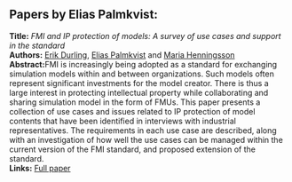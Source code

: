 <h2>Papers by Elias Palmkvist:</h2>
<p>
<b>Title:</b> <i> FMI and IP protection of models: A survey of use cases and support in the standard </i> <br />
<b>Authors:</b> <a href="../authors/author_62.html">Erik Durling</a>, <a href="../authors/author_211.html">Elias Palmkvist</a> and <a href="../authors/author_105.html">Maria Henningsson</a><br />
<b>Abstract:</b>FMI is increasingly being adopted as a standard for exchanging simulation models within and between organizations. Such models often represent significant investments for the model creator. There is thus a large interest in protecting intellectual property while collaborating and sharing simulation model in the form of FMUs. This paper presents a collection of use cases and issues related to IP protection of model contents that have been identified in interviews with industrial representatives. The requirements in each use case are described, along with an investigation of how well the use cases can be managed within the current version of the FMI standard, and proposed extension of the standard.<br />
<b>Links:</b> <a href="../submissions/ecp17132329_DurlingPalmkvistHenningsson.pdf">Full paper</a></p>